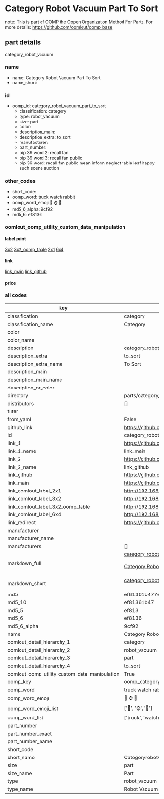 # Category Robot Vacuum Part To Sort  

note: This is part of OOMP the Oopen Organization Method For Parts. For more details: https://github.com/oomlout/oomp_base

##  part details
  



category_robot_vacuum



### name
* name: Category Robot Vacuum Part To Sort
* name_short: 
### id
* oomp_id: category_robot_vacuum_part_to_sort
  * classification: category
  * type: robot_vacuum
  * size: part
  * color: 
  * description_main: 
  * description_extra: to_sort
  * manufacturer: 
  * part_number: 
  * bip 39 word 2: recall fan
  * bip 39 word 3: recall fan public
  * bip 39 word: recall fan public mean inform neglect table leaf happy such scene auction

### other_codes
* short_code: 
* oomp_word: truck watch rabbit
* oomp_word_emoji :truck: :watch: :rabbit:
* md5_6_alpha: 9cf92
* md5_6: ef8136






### oomlout_oomp_utility_custom_data_manipulation
#### label print
[3x2](http://192.168.1.245:1112/?label=oomp%209cf92)
[3x2_oomp_table](http://192.168.1.108:1112/?label=oomp%209cf92)
[2x1](http://192.168.1.242:1112/?label=oomp%209cf92)
[6x4](http://192.168.1.55:1112/?label=oomp%209cf92)    

#### link

[link_main](https://github.com/oomlout/oomlout_oomp_version_1_messy/tree/main/parts/category_robot_vacuum_part_to_sort) [link_github](https://github.com/oomlout/oomlout_oomp_version_1_messy/tree/main/parts/category_robot_vacuum_part_to_sort)                             

#### price







### all codes 
| key | value |  
| --- | --- |  
| classification | category |  
| classification_name | Category |  
| color |  |  
| color_name |  |  
| description | category_robot_vacuum |  
| description_extra | to_sort |  
| description_extra_name | To Sort |  
| description_main |  |  
| description_main_name |  |  
| description_or_color |   |  
| directory | parts/category_robot_vacuum_part_to_sort |  
| distributors | [] |  
| filter |  |  
| from_yaml | False |  
| github_link | https://github.com/oomlout/oomlout_oomp_part_src/tree/main/parts/category_robot_vacuum_part_to_sort |  
| id | category_robot_vacuum_part_to_sort |  
| link_1 | https://github.com/oomlout/oomlout_oomp_version_1_messy/tree/main/parts/category_robot_vacuum_part_to_sort |  
| link_1_name | link_main |  
| link_2 | https://github.com/oomlout/oomlout_oomp_version_1_messy/tree/main/parts/category_robot_vacuum_part_to_sort |  
| link_2_name | link_github |  
| link_github | https://github.com/oomlout/oomlout_oomp_version_1_messy/tree/main/parts/category_robot_vacuum_part_to_sort |  
| link_main | https://github.com/oomlout/oomlout_oomp_version_1_messy/tree/main/parts/category_robot_vacuum_part_to_sort |  
| link_oomlout_label_2x1 | http://192.168.1.242:1112/?label=oomp%209cf92 |  
| link_oomlout_label_3x2 | http://192.168.1.245:1112/?label=oomp%209cf92 |  
| link_oomlout_label_3x2_oomp_table | http://192.168.1.108:1112/?label=oomp%209cf92 |  
| link_oomlout_label_6x4 | http://192.168.1.55:1112/?label=oomp%209cf92 |  
| link_redirect | https://github.com/oomlout/oomlout_oomp_version_1_messy/tree/main/parts/category_robot_vacuum_part_to_sort |  
| manufacturer |  |  
| manufacturer_name |  |  
| manufacturers | [] |  
| markdown_full | [category_robot_vacuum_part_to_sort](none)<br>[](none)<br>[Category Robot Vacuum Part To Sort](none)<br><br> |  
| markdown_short | [category_robot_vacuum_part_to_sort](none)<br><br> |  
| md5 | ef81361b477ebb9e5039c89d5a14b59b |  
| md5_10 | ef81361b47 |  
| md5_5 | ef813 |  
| md5_6 | ef8136 |  
| md5_6_alpha | 9cf92 |  
| name | Category Robot Vacuum Part To Sort |  
| oomlout_detail_hierarchy_1 | category |  
| oomlout_detail_hierarchy_2 | robot_vacuum |  
| oomlout_detail_hierarchy_3 | part |  
| oomlout_detail_hierarchy_4 | to_sort |  
| oomlout_oomp_utility_custom_data_manipulation | True |  
| oomp_key | oomp_category_robot_vacuum_part_to_sort |  
| oomp_word | truck watch rabbit |  
| oomp_word_emoji | :truck: :watch: :rabbit: |  
| oomp_word_emoji_list | [':truck:', ':watch:', ':rabbit:'] |  
| oomp_word_list | ['truck', 'watch', 'rabbit'] |  
| part_number |  |  
| part_number_exact |  |  
| part_number_name |  |  
| short_code |  |  
| short_name | Categoryrobotvacuum |  
| size | part |  
| size_name | Part |  
| type | robot_vacuum |  
| type_name | Robot Vacuum |  
